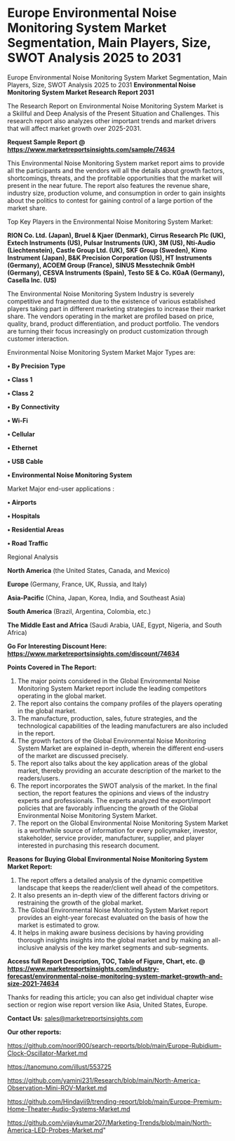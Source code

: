 # Europe Environmental Noise Monitoring System Market Segmentation, Main Players, Size, SWOT Analysis 2025 to 2031
Europe Environmental Noise Monitoring System Market Segmentation, Main Players, Size, SWOT Analysis 2025 to 2031
<strong>Environmental Noise Monitoring System Market Research Report 2031</strong>

The Research Report on Environmental Noise Monitoring System Market is a Skillful and Deep Analysis of the Present Situation and Challenges. This research report also analyzes other important trends and market drivers that will affect market growth over 2025-2031.

<strong>Request Sample Report @ <a href=https://www.marketreportsinsights.com/sample/74634>https://www.marketreportsinsights.com/sample/74634</a></strong>

This Environmental Noise Monitoring System market report aims to provide all the participants and the vendors will all the details about growth factors, shortcomings, threats, and the profitable opportunities that the market will present in the near future. The report also features the revenue share, industry size, production volume, and consumption in order to gain insights about the politics to contest for gaining control of a large portion of the market share.

Top Key Players in the Environmental Noise Monitoring System Market:

<strong>RION Co. Ltd. (Japan), Bruel & Kjaer (Denmark), Cirrus Research Plc (UK), Extech Instruments (US), Pulsar Instruments (UK), 3M (US), Nti-Audio (Liechtenstein), Castle Group Ltd. (UK), SKF Group (Sweden), Kimo Instrument (Japan), B&K Precision Corporation (US), HT Instruments (Germany), ACOEM Group (France), SINUS Messtechnik GmbH (Germany), CESVA Instruments (Spain), Testo SE & Co. KGaA (Germany), Casella Inc. (US)</strong>

The Environmental Noise Monitoring System Industry is severely competitive and fragmented due to the existence of various established players taking part in different marketing strategies to increase their market share. The vendors operating in the market are profiled based on price, quality, brand, product differentiation, and product portfolio. The vendors are turning their focus increasingly on product customization through customer interaction.

Environmental Noise Monitoring System Market Major Types are:

<strong>• By Precision Type

• Class 1

• Class 2

• By Connectivity

• Wi-Fi

• Cellular

• Ethernet

• USB Cable

• Environmental Noise Monitoring System</strong>

Market Major end-user applications :

<strong>• Airports

• Hospitals

• Residential Areas

• Road Traffic</strong>

Regional Analysis

</u><strong><b>North America</b></strong> (the United States, Canada, and Mexico)

<strong><b>Europe </b></strong>(Germany, France, UK, Russia, and Italy)

<strong><b>Asia-Pacific</b></strong> (China, Japan, Korea, India, and Southeast Asia)

<strong><b>South America</b></strong> (Brazil, Argentina, Colombia, etc.)

<strong><b>The Middle East and Africa</b></strong> (Saudi Arabia, UAE, Egypt, Nigeria, and South Africa)

<strong>Go For Interesting Discount Here: <a href=https://www.marketreportsinsights.com/discount/74634>https://www.marketreportsinsights.com/discount/74634</a></strong>

<strong>Points Covered in The Report:</strong>
<ol>
  <li>The major points considered in the Global Environmental Noise Monitoring System Market report include the leading competitors operating in the global market.</li>
  <li>The report also contains the company profiles of the players operating in the global market.</li>
  <li>The manufacture, production, sales, future strategies, and the technological capabilities of the leading manufacturers are also included in the report.</li>
  <li>The growth factors of the Global Environmental Noise Monitoring System Market are explained in-depth, wherein the different end-users of the market are discussed precisely.</li>
  <li>The report also talks about the key application areas of the global market, thereby providing an accurate description of the market to the readers/users.</li>
  <li>The report incorporates the SWOT analysis of the market. In the final section, the report features the opinions and views of the industry experts and professionals. The experts analyzed the export/import policies that are favorably influencing the growth of the Global Environmental Noise Monitoring System Market.</li>
  <li>The report on the Global Environmental Noise Monitoring System Market is a worthwhile source of information for every policymaker, investor, stakeholder, service provider, manufacturer, supplier, and player interested in purchasing this research document.</li>
</ol>
<strong>Reasons for Buying Global Environmental Noise Monitoring System Market Report:</strong>

<ol>
  <li>The report offers a detailed analysis of the dynamic competitive landscape that keeps the reader/client well ahead of the competitors.</li>
  <li>It also presents an in-depth view of the different factors driving or restraining the growth of the global market.</li>
  <li>The Global Environmental Noise Monitoring System Market report provides an eight-year forecast evaluated on the basis of how the market is estimated to grow.</li>
  <li>It helps in making aware business decisions by having providing thorough insights insights into the global market and by making an all-inclusive analysis of the key market segments and sub-segments.</li>
</ol>
<strong>Access full Report Description, TOC, Table of Figure, Chart, etc. @ <a href=https://www.marketreportsinsights.com/industry-forecast/environmental-noise-monitoring-system-market-growth-and-size-2021-74634>https://www.marketreportsinsights.com/industry-forecast/environmental-noise-monitoring-system-market-growth-and-size-2021-74634</a></strong>


Thanks for reading this article; you can also get individual chapter wise section or region wise report version like Asia, United States, Europe.

<strong>Contact Us:</strong>
sales@marketreportsinsights.com

<strong>Our other reports:</strong>

<a href=https://github.com/noori900/search-reports/blob/main/Europe-Rubidium-Clock-Oscillator-Market.md>https://github.com/noori900/search-reports/blob/main/Europe-Rubidium-Clock-Oscillator-Market.md</a>

<a href=https://tanomuno.com/illust/553725>https://tanomuno.com/illust/553725</a>

<a href=https://github.com/yamini231/Research/blob/main/North-America-Observation-Mini-ROV-Market.md>https://github.com/yamini231/Research/blob/main/North-America-Observation-Mini-ROV-Market.md</a>

<a href=https://github.com/Hindavii9/trending-report/blob/main/Europe-Premium-Home-Theater-Audio-Systems-Market.md>https://github.com/Hindavii9/trending-report/blob/main/Europe-Premium-Home-Theater-Audio-Systems-Market.md</a>

<a href=https://github.com/vijaykumar207/Marketing-Trends/blob/main/North-America-LED-Probes-Market.md>https://github.com/vijaykumar207/Marketing-Trends/blob/main/North-America-LED-Probes-Market.md</a>"
